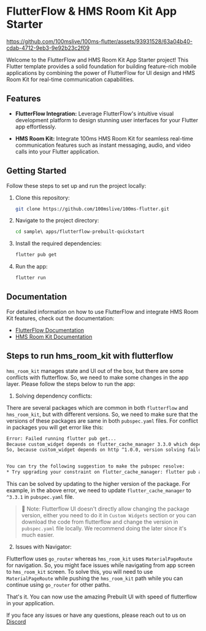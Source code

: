 # FlutterFlow & HMS Room Kit App Starter

https://github.com/100mslive/100ms-flutter/assets/93931528/63a04b40-cdab-4712-9eb3-9e92b23c2f09

Welcome to the FlutterFlow and HMS Room Kit App Starter project! This Flutter template provides a solid foundation for building feature-rich mobile applications by combining the power of FlutterFlow for UI design and HMS Room Kit for real-time communication capabilities.

## Features

- **FlutterFlow Integration:** Leverage FlutterFlow's intuitive visual development platform to design stunning user interfaces for your Flutter app effortlessly.

- **HMS Room Kit:** Integrate 100ms HMS Room Kit for seamless real-time communication features such as instant messaging, audio, and video calls into your Flutter application.

## Getting Started

Follow these steps to set up and run the project locally:

1. Clone this repository:

   ```bash
   git clone https://github.com/100mslive/100ms-flutter.git
   ```

2. Navigate to the project directory:

    ```bash
    cd sample\ apps/flutterflow-prebuilt-quickstart
    ```

3. Install the required dependencies:

    ```bash
    flutter pub get
    ```

4. Run the app:
    
    ```bash
    flutter run
    ```

## Documentation

For detailed information on how to use FlutterFlow and integrate HMS Room Kit features, check out the documentation:

- [FlutterFlow Documentation](https://docs.flutterflow.io/)
- [HMS Room Kit Documentation](https://www.100ms.live/docs/flutter/v2/quickstart/prebuilt)

## Steps to run hms_room_kit with flutterflow

`hms_room_kit` manages state and UI out of the box, but there are some conflicts with flutterflow. So, we need to make some changes in the app layer. Please follow the steps below to run the app:

1. Solving dependency conflicts:

There are several packages which are common in both `flutterflow` and `hms_room_kit`, but with different versions. So, we need to make sure that the versions of these packages are same in both `pubspec.yaml` files. For conflict in packages you will get error like this:

```bash
Error: Failed running flutter pub get...
Because custom_widget depends on flutter_cache_manager 3.3.0 which depends on http ^0.13.0, http ^0.13.0 is required.
So, because custom_widget depends on http ^1.0.0, version solving failed.


You can try the following suggestion to make the pubspec resolve:
* Try upgrading your constraint on flutter_cache_manager: flutter pub add flutter_cache_manager:^3.3.1
```

This can be solved by updating to the higher version of the package. For example, in the above error, we need to update `flutter_cache_manager` to `^3.3.1` in `pubspec.yaml` file.

> 🔑 Note: Flutterflow UI doesn't directly allow changing the package version, either you need to do it in `Custom Widgets` section or you can download the code from flutterflow and change the version in `pubspec.yaml` file locally. We recommend doing the later since it's much easier.

2. Issues with Navigator:

Flutterflow uses `go_router` whereas `hms_room_kit` uses `MaterialPageRoute` for navigation. So, you might face issues while navigating from app screen to `hms_room_kit` screen. To solve this, you will need to use `MaterialPageRoute` while pushing the `hms_room_kit` path while you can continue using `go_router` for other paths.

That's it. You can now use the amazing Prebuilt UI with speed of flutterflow in your application.

If you face any issues or have any questions, please reach out to us on [Discord](https://discord.gg/jD94Fp74Ea)


